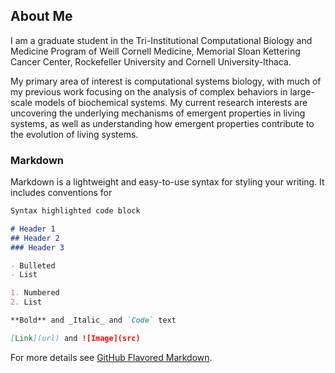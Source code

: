 ## About Me

I am a graduate student in the Tri-Institutional Computational Biology and Medicine Program of Weill Cornell Medicine, Memorial Sloan Kettering Cancer Center, Rockefeller University and Cornell University-Ithaca. 

My primary area of interest is computational systems biology, with much of my previous work focusing on the analysis of complex behaviors in large-scale models of biochemical systems. My current research interests are uncovering the underlying mechanisms of emergent properties in living systems, as well as understanding how emergent properties contribute to the evolution of living systems.





### Markdown

Markdown is a lightweight and easy-to-use syntax for styling your writing. It includes conventions for

```markdown
Syntax highlighted code block

# Header 1
## Header 2
### Header 3

- Bulleted
- List

1. Numbered
2. List

**Bold** and _Italic_ and `Code` text

[Link](url) and ![Image](src)
```

For more details see [GitHub Flavored Markdown](https://guides.github.com/features/mastering-markdown/).
